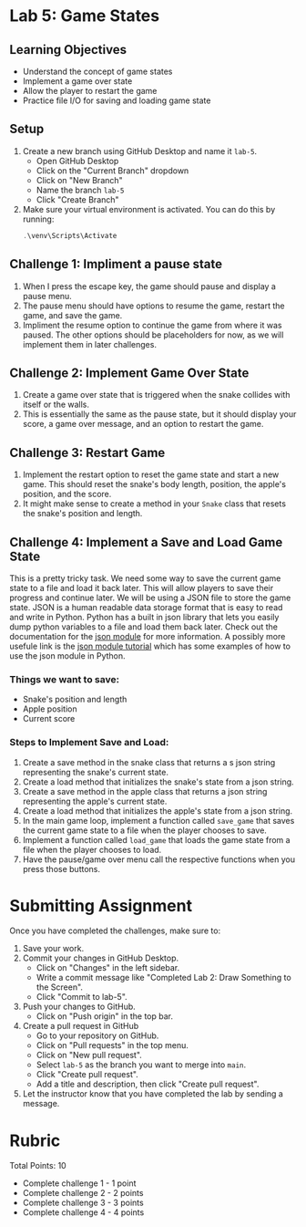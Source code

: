# Lab 5: Game States

## Learning Objectives

- Understand the concept of game states
- Implement a game over state
- Allow the player to restart the game
- Practice file I/O for saving and loading game state

## Setup
1. Create a new branch using GitHub Desktop and name it `lab-5`.
   - Open GitHub Desktop
   - Click on the "Current Branch" dropdown
   - Click on "New Branch"
   - Name the branch `lab-5`
   - Click "Create Branch"
2. Make sure your virtual environment is activated. You can do this by running:
   ```powershell
   .\venv\Scripts\Activate
   ```

## Challenge 1: Impliment a pause state
1. When I press the escape key, the game should pause and display a pause menu.
2. The pause menu should have options to resume the game, restart the game, and save the game.
3. Impliment the resume option to continue the game from where it was paused. The other options should be placeholders for now, as we will implement them in later challenges.

## Challenge 2: Implement Game Over State
1. Create a game over state that is triggered when the snake collides with itself or the walls.
2. This is essentially the same as the pause state, but it should display your score, a game over message, and an option to restart the game.

## Challenge 3: Restart Game
1. Implement the restart option to reset the game state and start a new game. This should reset the snake's body length, position, the apple's position, and the score.
2. It might make sense to create a method in your `Snake` class that resets the snake's position and length.

## Challenge 4: Implement a Save and Load Game State
This is a pretty tricky task. We need some way to save the current game state to a file and load it back later. This will allow players to save their progress and continue later. We will be using a JSON file to store the game state. JSON is a human readable data storage format that is easy to read and write in Python. Python has a built in json library that lets you easily dump python variables to a file and load them back later. Check out the documentation for the [json module](https://docs.python.org/3/library/json.html) for more information. A possibly more usefule link is the [json module tutorial](https://www.w3schools.com/python/python_json.asp) which has some examples of how to use the json module in Python.

### Things we want to save:
- Snake's position and length
- Apple position
- Current score

### Steps to Implement Save and Load:
1. Create a save method in the snake class that returns a s json string representing the snake's current state.
2. Create a load method that initializes the snake's state from a json string.
3. Create a save method in the apple class that returns a json string representing the apple's current state.
4. Create a load method that initializes the apple's state from a json string.
5. In the main game loop, implement a function called `save_game` that saves the current game state to a file when the player chooses to save.
6. Implement a function called `load_game` that loads the game state from a file when the player chooses to load.
7. Have the pause/game over menu call the respective functions when you press those buttons.


# Submitting Assignment
Once you have completed the challenges, make sure to:
1. Save your work.
2. Commit your changes in GitHub Desktop.
   - Click on "Changes" in the left sidebar.
   - Write a commit message like "Completed Lab 2: Draw Something to the Screen".
   - Click "Commit to lab-5".
3. Push your changes to GitHub.
   - Click on "Push origin" in the top bar.
4. Create a pull request in GitHub
    - Go to your repository on GitHub.
    - Click on "Pull requests" in the top menu.
    - Click on "New pull request".
    - Select `lab-5` as the branch you want to merge into `main`.
    - Click "Create pull request".
    - Add a title and description, then click "Create pull request".
5. Let the instructor know that you have completed the lab by sending a message.

# Rubric

Total Points: 10

- Complete challenge 1 - 1 point
- Complete challenge 2 - 2 points
- Complete challenge 3 - 3 points
- Complete challenge 4 - 4 points